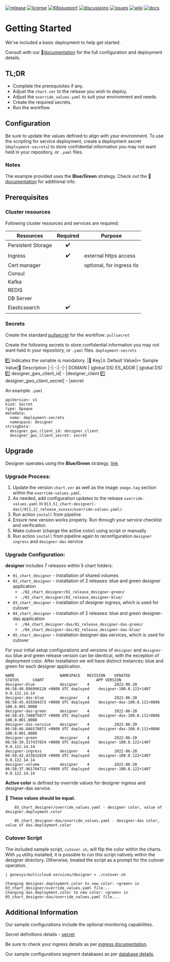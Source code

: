 [![release](https://flat.badgen.net/github/release/genesys/multicloud-services?color=pink)](https://github.com/genesys/multicloud-services/)
[![license](https://flat.badgen.net/github/license/genesys/multicloud-services?color=blue)](/LICENSE)
[![K8ssupport](https://flat.badgen.net/badge/supported%20K8s%20release/1.22/cyan)](https://all.docs.genesys.com/ReleaseNotes/Current/GenesysEngage-cloud/PrivateEdition)
[![discussions](https://img.shields.io/github/discussions/genesys/multicloud-services?style=flat-square&color=green)](https://github.com/genesys/multicloud-services/discussions)
[![issues](https://flat.badgen.net/github/open-issues/genesys/multicloud-services?color=purple)](https://github.com/genesys/multicloud-services/issues)
[![wiki](https://img.shields.io/badge/wiki-documentation-forestgreen?style=flat-square)](https://github.com/genesys/multicloud-services/wiki)
[![docs](https://flat.badgen.net/badge/Genesys%20Documentation/Designer?color=orange)](https://all.docs.genesys.com/DES/Current/DESPEGuide/Overview)

# Getting Started
We've included a basic deployment to help get started.

Consult with our :book:[documentation](https://all.docs.genesys.com/DES/Current/DESPEGuide/Overview) for the full configuration and deployment details.

## TL;DR
- Complete the prerequisites if any.
- Adjust the `chart.ver` to the release you wish to deploy.
- Adjust the `override_values.yaml` to suit your environment and needs.
- Create the required secrets.
- Run the workflow.

## Configuration

Be sure to update the values defined to align with your environment.
To use the scripting for service deployment, create a deployment secret (`deployment-secrets`) to store confidential information you may not want held in your repository, or `.yaml` files. 
### Notes
The example provided uses the **Blue/Green** strategy. Check out the :book:[documentation](https://all.docs.genesys.com/DES/Current/DESPEGuide/Upgrade) for additional info.

## Prerequisites
### Cluster resources

Following cluster resources and services are required:

Resources | Required | Purpose
|-|:-:|-|
Persistent Storage |  :heavy_check_mark: | 
Ingress | :heavy_check_mark: | external https access
Cert manager |  | optional, for ingress tls
Consul | |
Kafka | |
REDIS | |
DB Server | |
Elasticsearch | :heavy_check_mark: |

### Secrets 
Create the standard [pullsecret](/doc/secrets.md/#pull) for the workflow: 
`pullsecret`

Create the following secrets to store confidential information you may not want held in your repository, or `.yaml` files. 
`deployment-secrets`

 :asterisk: Indicates the variable is mandatory.
|:key: Key|:anchor: Default Value|:pencil2: Sample Value|:book: Description
|-|:-:|:-|-|
DOMAIN | (global DS)
ES_ADDR | (global DS)
:asterisk: designer_gws_client_id| - |designer_client
:asterisk: designer_gws_client_secret| - |secret


An example `.yaml`
```
apiVersion: v1
kind: Secret
type: Opaque
metadata:
  name: deployment-secrets
  namespace: designer
stringData:
  designer_gws_client_id: designer_client
  designer_gws_client_secret: secret
```

## Upgrade

Designer operates using the **Blue/Green** strategy. [link](https://all.docs.genesys.com/DES/Current/DESPEGuide/Upgrade)

### Upgrade Process:

1. Update the version `chart.ver` as well as the image `image.tag` section within the `override-values.yaml`.
2. As needed, add configuration updates to the release `override-values.yaml` in `0[3,5]_chart-designer[-das]/0[1,2]_release_xxxxxx/override-values.yaml/`.
3. Run action `install` from pipeline
4. Ensure new version works properly. Run through your service checklist and verification.
5. Make cutover (change the active color) using script or manually
6. Run action `install` from pipeline again to reconfiguration `designer ingress` and `designer-das` service


### Upgrade Configuration:
**designer** includes 7 releases within 5 chart folders:

- `01_chart_designer` - installation of shared volumes
- `02_chart_designer` - installation of 2 releases: blue and green designer application
  - `./02_chart_designer/01_release_designer-green/`
  - `./02_chart_designer/02_release_designer-blue/`
- `03_chart_designer` - installation of designer ingress, which is used for cutover
- `04_chart_designer` - installation of 2 releases: blue and green designer-das application
    - `./04_chart_designer-das/01_release_designer-das-green/`
    - `./04_chart_designer-das/02_release_designer-das-blue/`
- `05_chart_designer` - installation designer-das services, which is used for cutover


For your initial setup configurations and versions of `designer` and `designer-das` blue and green release version can be identical, with the exception of deployment color. 
After installation we will have distinct instances: blue and green for each designer application.
```
NAME                	NAMESPACE	REVISION	UPDATED                                	STATUS  	CHART                      	APP VERSION  
designer-blue       	designer 	4       	2022-06-20 06:58:40.896990126 +0000 UTC	deployed	designer-100.0.122+1407    	9.0.122.14.14
designer-das-blue   	designer 	4       	2022-06-20 06:58:45.435584372 +0000 UTC	deployed	designer-das-100.0.111+0806	100.0.001.0008 
designer-das-green  	designer 	4       	2022-06-20 06:58:43.748875877 +0000 UTC	deployed	designer-das-100.0.111+0806	100.0.001.0008 
designer-das-service	designer 	4       	2022-06-20 06:58:46.846578072 +0000 UTC	deployed	designer-das-100.0.111+0806	100.0.001.0008 
designer-green      	designer 	4       	2022-06-20 06:58:39.317437654 +0000 UTC	deployed	designer-100.0.122+1407    	9.0.122.14.14
designer-ingress    	designer 	4       	2022-06-20 06:58:42.433632839 +0000 UTC	deployed	designer-100.0.122+1407    	9.0.122.14.14
designer-volume     	designer 	4       	2022-06-20 06:58:37.961794712 +0000 UTC deployed	designer-100.0.122+1407    	9.0.122.14.14
```

**Active color** is defined by override values for designer ingress and designer-das service:

:memo: **These values should be equal.** 

```
    03_chart_designer/override_values.yaml - designer color, value of designer.deployment.color

    05_chart_designer-das/override_values.yaml - designer-das color, value of das.deployment.color
```

### Cutover Script

The included sample script, `cutover.sh`, will flip the color within the charts. 
With `yq` utility installed, it is possible to run this script natively within the designer directory. 
Otherwise, treated the script as a prompt for the cutover operation.
```
| genesys/multicloud-services/designer > ./cutover.sh

Changing designer.deployment.color to new color: <green> in 03_chart_designer/override_values.yaml file...
Changing das.deployment.color to new color: <green> in 05_chart_designer-das/override_values.yaml file...
```


## Additional Information

Our sample configurations include the optional monitoring capabilities. 

Secret definitions details - [secret](/doc/secrets.md)

Be sure to check your ingress details as per [ingress documentation](/doc/ingress.md).

Our sample configurations segment databases as per [database details](/doc/DATABASE.md).